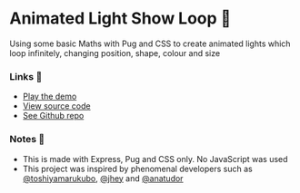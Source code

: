 # Animated Light Show Loop 🚀

Using some basic Maths with Pug and CSS to create animated lights which loop infinitely, changing position, shape, colour and size

### Links 🔗
- [Play the demo](https://express-pug-grid-animation.rolandjlevy.repl.co)
- [View source code](https://repl.it/@RolandJLevy/express-pug-animated-grid-of-lights)
- [See Github repo](https://github.com/rolandjlevy/express-pug-grid-animation)

### Notes 📝
- This is made with Express, Pug and CSS only. No JavaScript was used
- This project was inspired by phenomenal developers such as [@toshiyamarukubo](https://twitter.com/toshiyamarukubo/status/1343543124958703616), [@jhey](https://twitter.com/jh3yy) and [@anatudor](https://twitter.com/anatudor)
